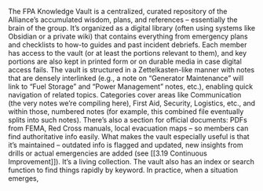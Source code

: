 The FPA Knowledge Vault is a centralized, curated repository of the Alliance’s accumulated wisdom, plans, and references – essentially the brain of the group. It’s organized as a digital library (often using systems like Obsidian or a private wiki) that contains everything from emergency plans and checklists to how-to guides and past incident debriefs. Each member has access to the vault (or at least the portions relevant to them), and key portions are also kept in printed form or on durable media in case digital access fails. The vault is structured in a Zettelkasten-like manner with notes that are densely interlinked (e.g., a note on “Generator Maintenance” will link to “Fuel Storage” and “Power Management” notes, etc.), enabling quick navigation of related topics. Categories cover areas like Communication (the very notes we’re compiling here), First Aid, Security, Logistics, etc., and within those, numbered notes (for example, this combined file eventually splits into such notes). There’s also a section for official documents: PDFs from FEMA, Red Cross manuals, local evacuation maps – so members can find authoritative info easily. What makes the vault especially useful is that it’s maintained – outdated info is flagged and updated, new insights from drills or actual emergencies are added (see [[3.19 Continuous Improvement]]). It’s a living collection. The vault also has an index or search function to find things rapidly by keyword. In practice, when a situation emerges,